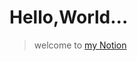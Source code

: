 # Hello,World...

> welcome to <a href='https://www.notion.so/Personal-Home-191eb4567ff6423f8d74dc8a9dfa5e40' target='_blank'>my Notion</a>

